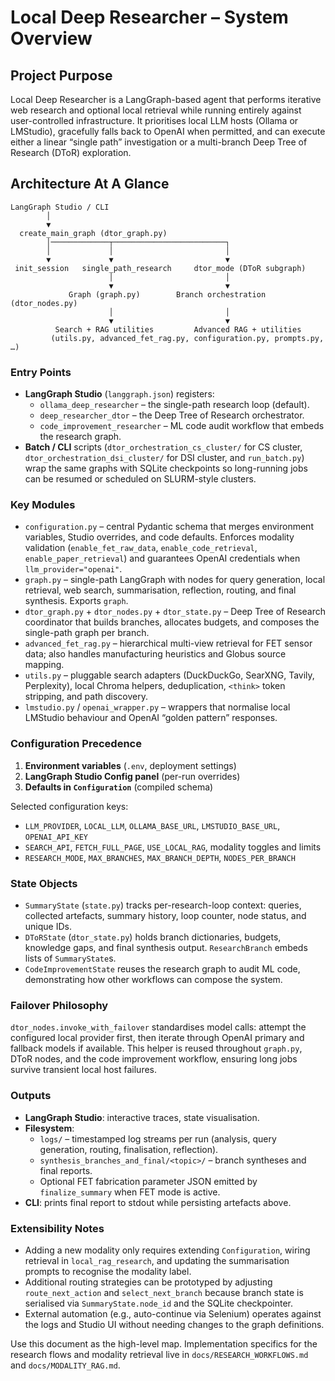 # Local Deep Researcher – System Overview

## Project Purpose
Local Deep Researcher is a LangGraph-based agent that performs iterative web research and optional local retrieval while running entirely against user-controlled infrastructure. It prioritises local LLM hosts (Ollama or LMStudio), gracefully falls back to OpenAI when permitted, and can execute either a linear “single path” investigation or a multi-branch Deep Tree of Research (DToR) exploration.

## Architecture At A Glance
```
LangGraph Studio / CLI
        │
        ▼
  create_main_graph (dtor_graph.py)
        │─────────────┬─────────────────────────┐
        │             │                         │
        ▼             ▼                         ▼
 init_session   single_path_research     dtor_mode (DToR subgraph)
                      │                         │
                      ▼                         ▼
             Graph (graph.py)        Branch orchestration (dtor_nodes.py)
                      │                         │
                      ▼                         ▼
          Search + RAG utilities         Advanced RAG + utilities
         (utils.py, advanced_fet_rag.py, configuration.py, prompts.py, …)
```

### Entry Points
- **LangGraph Studio** (`langgraph.json`) registers:
  - `ollama_deep_researcher` – the single-path research loop (default).
  - `deep_researcher_dtor` – the Deep Tree of Research orchestrator.
  - `code_improvement_researcher` – ML code audit workflow that embeds the research graph.
- **Batch / CLI** scripts (`dtor_orchestration_cs_cluster/` for CS cluster, `dtor_orchestration_dsi_cluster/` for DSI cluster, and `run_batch.py`) wrap the same graphs with SQLite checkpoints so long-running jobs can be resumed or scheduled on SLURM-style clusters.

### Key Modules
- `configuration.py` – central Pydantic schema that merges environment variables, Studio overrides, and code defaults. Enforces modality validation (`enable_fet_raw_data`, `enable_code_retrieval`, `enable_paper_retrieval`) and guarantees OpenAI credentials when `llm_provider="openai"`.
- `graph.py` – single-path LangGraph with nodes for query generation, local retrieval, web search, summarisation, reflection, routing, and final synthesis. Exports `graph`.
- `dtor_graph.py` + `dtor_nodes.py` + `dtor_state.py` – Deep Tree of Research coordinator that builds branches, allocates budgets, and composes the single-path graph per branch.
- `advanced_fet_rag.py` – hierarchical multi-view retrieval for FET sensor data; also handles manufacturing heuristics and Globus source mapping.
- `utils.py` – pluggable search adapters (DuckDuckGo, SearXNG, Tavily, Perplexity), local Chroma helpers, deduplication, `<think>` token stripping, and path discovery.
- `lmstudio.py` / `openai_wrapper.py` – wrappers that normalise local LMStudio behaviour and OpenAI “golden pattern” responses.

### Configuration Precedence
1. **Environment variables** (`.env`, deployment settings)
2. **LangGraph Studio Config panel** (per-run overrides)
3. **Defaults in `Configuration`** (compiled schema)

Selected configuration keys:
- `LLM_PROVIDER`, `LOCAL_LLM`, `OLLAMA_BASE_URL`, `LMSTUDIO_BASE_URL`, `OPENAI_API_KEY`
- `SEARCH_API`, `FETCH_FULL_PAGE`, `USE_LOCAL_RAG`, modality toggles and limits
- `RESEARCH_MODE`, `MAX_BRANCHES`, `MAX_BRANCH_DEPTH`, `NODES_PER_BRANCH`

### State Objects
- `SummaryState` (`state.py`) tracks per-research-loop context: queries, collected artefacts, summary history, loop counter, node status, and unique IDs.
- `DToRState` (`dtor_state.py`) holds branch dictionaries, budgets, knowledge gaps, and final synthesis output. `ResearchBranch` embeds lists of `SummaryState`s.
- `CodeImprovementState` reuses the research graph to audit ML code, demonstrating how other workflows can compose the system.

### Failover Philosophy
`dtor_nodes.invoke_with_failover` standardises model calls: attempt the configured local provider first, then iterate through OpenAI primary and fallback models if available. This helper is reused throughout `graph.py`, DToR nodes, and the code improvement workflow, ensuring long jobs survive transient local host failures.

### Outputs
- **LangGraph Studio**: interactive traces, state visualisation.
- **Filesystem**:
  - `logs/` – timestamped log streams per run (analysis, query generation, routing, finalisation, reflection).
  - `synthesis_branches_and_final/<topic>/` – branch syntheses and final reports.
  - Optional FET fabrication parameter JSON emitted by `finalize_summary` when FET mode is active.
- **CLI**: prints final report to stdout while persisting artefacts above.

### Extensibility Notes
- Adding a new modality only requires extending `Configuration`, wiring retrieval in `local_rag_research`, and updating the summarisation prompts to recognise the modality label.
- Additional routing strategies can be prototyped by adjusting `route_next_action` and `select_next_branch` because branch state is serialised via `SummaryState.node_id` and the SQLite checkpointer.
- External automation (e.g., auto-continue via Selenium) operates against the logs and Studio UI without needing changes to the graph definitions.

Use this document as the high-level map. Implementation specifics for the research flows and modality retrieval live in `docs/RESEARCH_WORKFLOWS.md` and `docs/MODALITY_RAG.md`.
